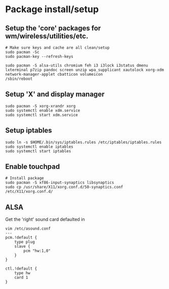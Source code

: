 # Package install/setup

## Setup the 'core' packages for wm/wireless/utilities/etc.
```
# Make sure keys and cache are all clean/setup
sudo pacman -Sc
sudo pacman-key --refresh-keys

sudo pacman -S alsa-utils chromium feh i3 i3lock i3status dmenu lxterminal p7zip pandoc screen unzip wpa_supplicant xautolock xorg-xdm network-manager-applet cbatticon volumeicon
/sbin/reboot
```

## Setup 'X' and display manager
```
sudo pacman -S xorg-xrandr xorg
sudo systemctl enable xdm.service
sudo systemctl start xdm.service
```

## Setup iptables
```
sudo ln -s $HOME/.bin/sys/iptables.rules /etc/iptables/iptables.rules
sudo systemctl enable iptables
sudo systemctl start iptables
```

## Enable touchpad
```
# Install package
sudo pacman -S xf86-input-synaptics libsynaptics
sudo cp /usr/share/X11/xorg.conf.d/50-synaptics.conf /etc/X11/xorg.conf.d/
```

## ALSA
Get the 'right' sound card defaulted in
```
vim /etc/asound.conf
---
pcm.!default {
	type plug
	slave {
		pcm "hw:1,0"
	}
}

ctl.!default {
	type hw
	card 1
}
```
